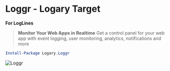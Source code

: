 # Loggr - Logary Target

**For LogLines**

> **Monitor Your Web Apps in Realtime**
> Get a control panel for your web app with event logging, user monitoring,
> analytics, notifications and more

``` powershell
Install-Package Logary.Loggr
```

![Loggr](https://raw.githubusercontent.com/logary/logary-assets/master/targets/loggr.png)
